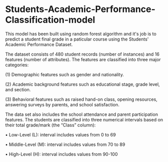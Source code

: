 # Students-Academic-Performance-Classification-model
This model has been built using random forest algorithm and it's job is to predict a student final grade in a paticular course using the Students' Academic Performance Dataset.

The dataset consists of 480 student records (number of instances) and 16 features (number of attributes). The features are classified into three major categories:

(1) Demographic features such as gender and nationality.

(2) Academic background features such as educational stage, grade level, and section.

(3) Behavioral features such as raised hand-on class, opening resources, answering surveys by parents, and school satisfaction.

The data set also includes the school attendance and parent participation features.
The students are classified into three numerical intervals based on their total grade/mark (the “Class” column):

• Low-Level (L): interval includes values from 0 to 69

• Middle-Level (M): interval includes values from 70 to 89

• High-Level (H): interval includes values from 90-100
